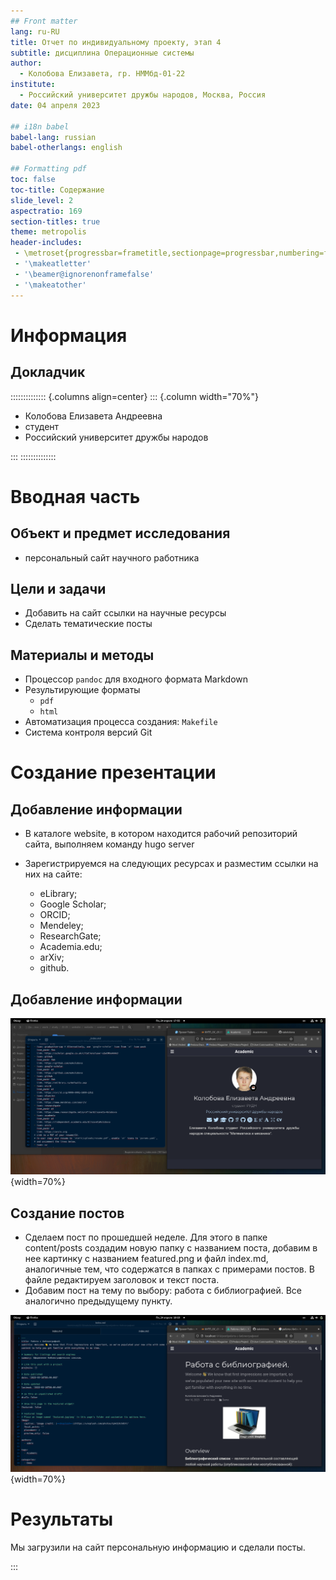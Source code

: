 ```yaml
---
## Front matter
lang: ru-RU
title: Отчет по индивидуальному проекту, этап 4
subtitle: дисциплина Операционные системы
author:
  - Колобова Елизавета, гр. НММбд-01-22
institute:
  - Российский университет дружбы народов, Москва, Россия
date: 04 апреля 2023

## i18n babel
babel-lang: russian
babel-otherlangs: english

## Formatting pdf
toc: false
toc-title: Содержание
slide_level: 2
aspectratio: 169
section-titles: true
theme: metropolis
header-includes:
 - \metroset{progressbar=frametitle,sectionpage=progressbar,numbering=fraction}
 - '\makeatletter'
 - '\beamer@ignorenonframefalse'
 - '\makeatother'
---
```


# Информация

## Докладчик

:::::::::::::: {.columns align=center}
::: {.column width="70%"}

  * Колобова Елизавета Андреевна
  * студент
  * Российский университет дружбы народов
 
:::
::::::::::::::

# Вводная часть

## Объект и предмет исследования

- персональный сайт научного работника

## Цели и задачи
- Добавить на сайт ссылки на научные ресурсы
- Сделать тематические посты

## Материалы и методы

- Процессор `pandoc` для входного формата Markdown
- Результирующие форматы
	- `pdf`
	- `html`
- Автоматизация процесса создания: `Makefile`
- Система контроля версий Git

# Создание презентации

## Добавление информации
- В каталоге website, в котором находится рабочий репозиторий сайта, выполняем команду hugo server
- Зарегистрируемся на следующих ресурсах и разместим ссылки на них на сайте:

   - eLibrary;
   - Google Scholar;
   - ORCID;
   - Mendeley;
   - ResearchGate;
   - Academia.edu;
   - arXiv;
   - github.
   
## Добавление информации 
![Рис. 1. Добавление ссылок на научно-исследовательские сайты](image/p1.png){width=70%}

## Создание постов
- Сделаем пост по прошедшей неделе. Для этого в папке content/posts создадим новую папку с названием поста, добавим в нее картинку с названием featured.png и файл index.md, аналогичные тем, что содержатся в папках с примерами постов. В файле редактируем заголовок и текст поста.
- Добавим пост на тему по выбору: работа с библиографией. Все аналогично предыдущему пункту.

![Рис. 3. Пост на тему "Работа с библиографией"](image/p2.png){width=70%}

# Результаты

Мы загрузили на сайт персональную информацию и сделали посты.

:::

